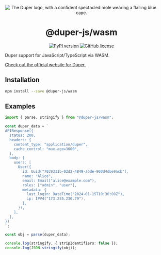 <p align="center">
    <img src="https://duper.dev.br/logos/duper-400.png" alt="The Duper logo, with a confident spectacled mole wearing a flailing blue cape." /> <br>
</p>
<h1 align="center">@duper-js/wasm</h1>

<p align="center">
    <a href="https://www.npmjs.com/package/%40duper-js%2Fwasm"><img alt="PyPI version" src="https://img.shields.io/npm/v/%40duper-js%2Fwasm?style=flat&logo=npm&logoColor=white&label=%40duper-js%2Fwasm"></a>
    <a href="https://github.com/EpicEric/duper"><img alt="GitHub license" src="https://img.shields.io/github/license/EpicEric/duper"></a>
</p>

Duper support for JavaScript/TypeScript via WASM.

[Check out the official website for Duper.](https://duper.dev.br)

## Installation

```bash
npm install --save @duper-js/wasm
```

## Examples

```typescript
import { parse, stringify } from "@duper-js/wasm";

const duper_data = `
APIResponse({
  status: 200,
  headers: {
    content_type: "application/duper",
    cache_control: "max-age=3600",
  },
  body: {
    users: [
      User({
        id: Uuid("7039311b-02d2-4849-a6de-900d4dbe9acb"),
        name: "Alice",
        email: Email("alice@example.com"),
        roles: ["admin", "user"],
        metadata: {
          last_login: DateTime("2024-01-15T10:30:00Z"),
          ip: IPV4("173.255.230.79"),
        },
      }),
    ],
  },
})
`;

const obj = parse(duper_data);

console.log(stringify, { stripIdentifiers: false });
console.log(JSON.stringify(obj));
```
